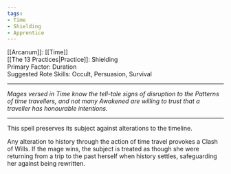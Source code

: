 ```yaml
---
tags:
- Time
- Shielding
- Apprentice
---
```


[[Arcanum]]: [[Time]]\
[[The 13 Practices|Practice]]: Shielding\
Primary Factor: Duration\
Suggested Rote Skills: Occult, Persuasion, Survival

---

_Mages versed in Time know the tell-tale signs of disruption to the Patterns of time travellers, and not many Awakened are willing to trust that a traveller has honourable intentions._

---

This spell preserves its subject against alterations to the timeline.

Any alteration to history through the action of time travel provokes a Clash of Wills. If the mage wins, the subject is treated as though she were returning from a trip to the past herself when history settles, safeguarding her against being rewritten.